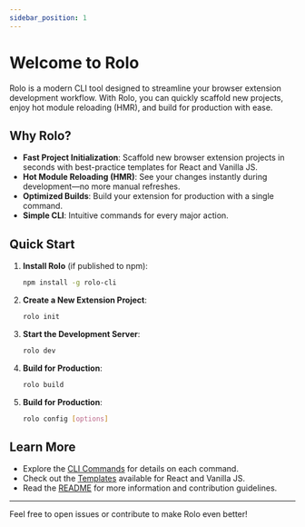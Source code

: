 ```yaml
---
sidebar_position: 1
---
```


# Welcome to Rolo

Rolo is a modern CLI tool designed to streamline your browser extension development workflow. With Rolo, you can quickly scaffold new projects, enjoy hot module reloading (HMR), and build for production with ease.

## Why Rolo?

- **Fast Project Initialization**: Scaffold new browser extension projects in seconds with best-practice templates for React and Vanilla JS.
- **Hot Module Reloading (HMR)**: See your changes instantly during development—no more manual refreshes.
- **Optimized Builds**: Build your extension for production with a single command.
- **Simple CLI**: Intuitive commands for every major action.

## Quick Start

1. **Install Rolo** (if published to npm):

   ```sh
   npm install -g rolo-cli
   ```

2. **Create a New Extension Project**:

   ```sh
   rolo init
   ```

3. **Start the Development Server**:

   ```sh
   rolo dev
   ```

4. **Build for Production**:

   ```sh
   rolo build
   ```

5. **Build for Production**:

   ```sh
   rolo config [options]
   ```
## Learn More

- Explore the [CLI Commands](./cli-init.md) for details on each command.
- Check out the [Templates](#) available for React and Vanilla JS.
- Read the [README](https://github.com/rolo-kit/rolo) for more information and contribution guidelines.

---

Feel free to open issues or contribute to make Rolo even better!
